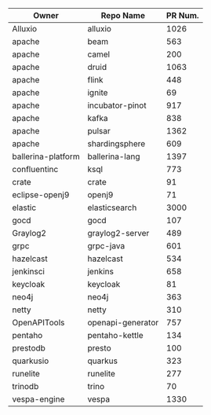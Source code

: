 | Owner              | Repo Name         | PR Num. |
| ------------------ | ----------------- | ------- |
| Alluxio            | alluxio           | 1026    |
| apache             | beam              | 563     |
| apache             | camel             | 200     |
| apache             | druid             | 1063    |
| apache             | flink             | 448     |
| apache             | ignite            | 69      |
| apache             | incubator-pinot   | 917     |
| apache             | kafka             | 838     |
| apache             | pulsar            | 1362    |
| apache             | shardingsphere    | 609     |
| ballerina-platform | ballerina-lang    | 1397    |
| confluentinc       | ksql              | 773     |
| crate              | crate             | 91      |
| eclipse-openj9     | openj9            | 71      |
| elastic            | elasticsearch     | 3000    |
| gocd               | gocd              | 107     |
| Graylog2           | graylog2-server   | 489     |
| grpc               | grpc-java         | 601     |
| hazelcast          | hazelcast         | 534     |
| jenkinsci          | jenkins           | 658     |
| keycloak           | keycloak          | 81      |
| neo4j              | neo4j             | 363     |
| netty              | netty             | 310     |
| OpenAPITools       | openapi-generator | 757     |
| pentaho            | pentaho-kettle    | 134     |
| prestodb           | presto            | 100     |
| quarkusio          | quarkus           | 323     |
| runelite           | runelite          | 277     |
| trinodb            | trino             | 70      |
| vespa-engine       | vespa             | 1330    |
